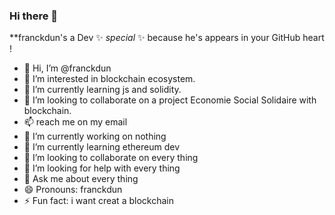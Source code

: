 ### Hi there 👋


**franckdun's a Dev ✨ _special_ ✨ because he's appears in your GitHub heart !

- 👋 Hi, I’m @franckdun
- 👀 I’m interested in blockchain ecosystem.
- 🌱 I’m currently learning js and solidity.
- 💞️ I’m looking to collaborate on a project Economie Social Solidaire with blockchain.
- 📫 reach me on my email
- 🔭 I’m currently working on nothing
- 🌱 I’m currently learning ethereum dev
- 👯 I’m looking to collaborate on every thing
- 🤔 I’m looking for help with every thing
- 💬 Ask me about every thing
- 😄 Pronouns: franckdun
- ⚡ Fun fact: i want creat a blockchain
